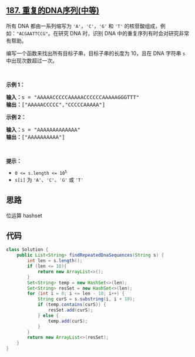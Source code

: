 ## [187. 重复的DNA序列(中等)](https://leetcode-cn.com/problems/repeated-dna-sequences/)
<div class="notranslate"><p>所有 DNA 都由一系列缩写为 <code>'A'</code>，<code>'C'</code>，<code>'G'</code> 和 <code>'T'</code> 的核苷酸组成，例如：<code>"ACGAATTCCG"</code>。在研究 DNA 时，识别 DNA 中的重复序列有时会对研究非常有帮助。</p>

<p>编写一个函数来找出所有目标子串，目标子串的长度为 10，且在 DNA 字符串 <code>s</code> 中出现次数超过一次。</p>

<p>&nbsp;</p>

<p><strong>示例 1：</strong></p>

<pre><strong>输入：</strong>s = "AAAAACCCCCAAAAACCCCCCAAAAAGGGTTT"
<strong>输出：</strong>["AAAAACCCCC","CCCCCAAAAA"]
</pre>

<p><strong>示例 2：</strong></p>

<pre><strong>输入：</strong>s = "AAAAAAAAAAAAA"
<strong>输出：</strong>["AAAAAAAAAA"]
</pre>

<p>&nbsp;</p>

<p><strong>提示：</strong></p>

<ul>
	<li><code>0 &lt;= s.length &lt;= 10<sup>5</sup></code></li>
	<li><code>s[i]</code> 为 <code>'A'</code>、<code>'C'</code>、<code>'G'</code> 或 <code>'T'</code></li>
</ul>
</div>

## 思路
位运算
hashset

## 代码
```java
class Solution {
    public List<String> findRepeatedDnaSequences(String s) {
        int len = s.length();
        if (len <= 10){
            return new ArrayList<>();
        }
        Set<String> temp = new HashSet<>(len);
        Set<String> resSet = new HashSet<>(len);
        for (int i = 0; i <= len - 10; i++) {
            String curS = s.substring(i, i + 10);
            if (temp.contains(curS)) {
                resSet.add(curS);
            } else {
                temp.add(curS);                
            }
        }
        return new ArrayList<>(resSet);
    }
}
```
